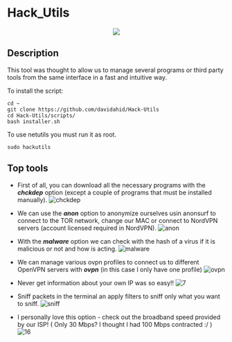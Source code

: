 # Hack_Utils

<p align="center">
  <img src="https://github.com/davidahid/Hack-Utils/blob/master/images/banner_menu_0.7.1.png">
</p>

## Description
This tool was thought to allow us to manage several programs or third party tools from the same interface in a fast and intuitive way.

To install the script:
```
cd ~
git clone https://github.com/davidahid/Hack-Utils
cd Hack-Utils/scripts/
bash installer.sh
```

To use netutils you must run it as root.
```
sudo hackutils
```

## Top tools

* First of all, you can download all the necessary programs with the ***chckdep*** option (except a couple of programs that must be installed manually).
![chckdep](https://github.com/davidahid/Hack-Utils/blob/master/images/chkdep.png)

* We can use the ***anon*** option to anonymize ourselves usin anonsurf to connect to the TOR network, change our MAC or connect to NordVPN servers (account licensed required in NordVPN).
![anon](https://github.com/davidahid/Hack-Utils/blob/master/images/anon_nord.gif)

* With the ***malware*** option we can check with the hash of a virus if it is malicious or not and how is acting. 
![malware](https://github.com/davidahid/Hack-Utils/blob/master/images/malware.gif)

* We can manage various ovpn profiles to connect us to different OpenVPN servers with ***ovpn*** (in this case I only have one profile)
![ovpn](https://github.com/davidahid/Hack-Utils/blob/master/images/ovpn.png)

* Never get information about your own IP was so easy!!
![7](https://github.com/davidahid/Hack-Utils/blob/master/images/public_ip.png)

* Sniff packets in the terminal an apply filters to sniff only what you want to sniff.
![sniff](https://github.com/davidahid/Hack-Utils/blob/master/images/sniff.png)

* I personally love this option - check out the broadband speed provided by our ISP! ( Only 30 Mbps? I thought I had 100 Mbps contracted :/ )
![16](https://github.com/davidahid/Hack-Utils/blob/master/images/speed_test.png)
